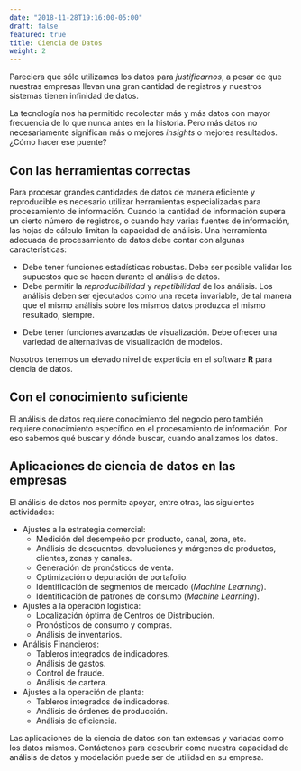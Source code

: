 ```yaml
---
date: "2018-11-28T19:16:00-05:00"
draft: false
featured: true
title: Ciencia de Datos
weight: 2
---
```


Pareciera que sólo utilizamos los datos para _justificarnos_, a pesar de que nuestras empresas llevan una gran cantidad de registros y nuestros sistemas tienen infinidad de datos.

La tecnología nos ha permitido recolectar más y más datos con mayor frecuencia de lo que nunca antes en la historia. Pero más datos no necesariamente significan más o mejores _insights_ o mejores resultados. ¿Cómo hacer ese puente?

## Con las herramientas correctas

Para procesar grandes cantidades de datos de manera eficiente y reproducible es necesario utilizar herramientas especializadas para procesamiento de información. Cuando la cantidad de información supera un cierto número de registros, o cuando hay varias fuentes de información, las hojas de cálculo limitan la capacidad de análisis. Una herramienta adecuada de procesamiento de datos debe contar con algunas características:

+ Debe tener funciones estadísticas robustas. Debe ser posible validar los supuestos que se hacen durante el análisis de datos.
+ Debe permitir la _reproducibilidad_ y _repetibilidad_ de los análisis. Los análisis deben ser ejecutados como una receta invariable, de tal manera que el mismo análisis sobre los mismos datos produzca el mismo resultado, siempre.
* Debe tener funciones avanzadas de visualización. Debe ofrecer una variedad de alternativas de visualización de modelos.

Nosotros tenemos un elevado nivel de experticia en el software **R** para ciencia de datos.

## Con el conocimiento suficiente

El análisis de datos requiere conocimiento del negocio pero también requiere conocimiento específico en el procesamiento de información. Por eso sabemos qué buscar y dónde buscar, cuando analizamos los datos.

## Aplicaciones de ciencia de datos en las empresas

El análisis de datos nos permite apoyar, entre otras, las siguientes actividades:

+ Ajustes a la estrategia comercial:
    - Medición del desempeño por producto, canal, zona, etc.
    - Análisis de descuentos, devoluciones y márgenes de productos, clientes, zonas y canales.
    - Generación de pronósticos de venta.
    - Optimización o depuración de portafolio.
    - Identificación de segmentos de mercado (_Machine Learning_).
    - Identificación de patrones de consumo (_Machine Learning_).
+ Ajustes a la operación logística:
    - Localización óptima de Centros de Distribución.
    - Pronósticos de consumo y compras.
    - Análisis de inventarios.
+ Análisis Financieros:
    - Tableros integrados de indicadores.
    - Análisis de gastos.
    - Control de fraude.
    - Análisis de cartera.
+ Ajustes a la operación de planta:
    - Tableros integrados de indicadores.
    - Análisis de órdenes de producción.
    - Análisis de eficiencia.
    
Las aplicaciones de la ciencia de datos son tan extensas y variadas como los datos mismos. Contáctenos para descubrir como nuestra capacidad de análisis de datos y modelación puede ser de utilidad en su empresa.